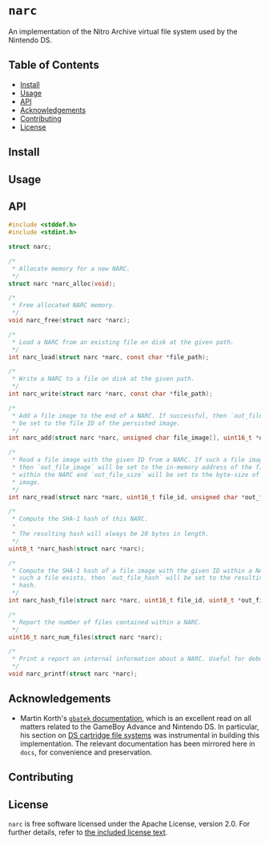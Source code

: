 # `narc`

An implementation of the Nitro Archive virtual file system used by the Nintendo
DS.

## Table of Contents

<!--toc:start-->
- [Install](#install)
- [Usage](#usage)
- [API](#api)
- [Acknowledgements](#acknowledgements)
- [Contributing](#contributing)
- [License](#license)
<!--toc:end-->

## Install

## Usage

## API

```c
#include <stddef.h>
#include <stdint.h>

struct narc;

/*
 * Allocate memory for a new NARC.
 */
struct narc *narc_alloc(void);

/*
 * Free allocated NARC memory.
 */
void narc_free(struct narc *narc);

/*
 * Load a NARC from an existing file on disk at the given path.
 */
int narc_load(struct narc *narc, const char *file_path);

/*
 * Write a NARC to a file on disk at the given path.
 */
int narc_write(struct narc *narc, const char *file_path);

/*
 * Add a file image to the end of a NARC. If successful, then `out_file_id` will
 * be set to the file ID of the persisted image.
 */
int narc_add(struct narc *narc, unsigned char file_image[], uint16_t *out_file_id);

/*
 * Read a file image with the given ID from a NARC. If such a file image exists,
 * then `out_file_image` will be set to the in-memory address of the file image
 * within the NARC and `out_file_size` will be set to the byte-size of that
 * image.
 */
int narc_read(struct narc *narc, uint16_t file_id, unsigned char *out_file_image[], size_t *out_file_size);

/*
 * Compute the SHA-1 hash of this NARC.
 *
 * The resulting hash will always be 20 bytes in length.
 */
uint8_t *narc_hash(struct narc *narc);

/*
 * Compute the SHA-1 hash of a file image with the given ID within a NARC. If
 * such a file exists, then `out_file_hash` will be set to the resulting 20-byte
 * hash.
 */
int narc_hash_file(struct narc *narc, uint16_t file_id, uint8_t *out_file_hash[]);

/*
 * Report the number of files contained within a NARC.
 */
uint16_t narc_num_files(struct narc *narc);

/*
 * Print a report on internal information about a NARC. Useful for debugging.
 */
void narc_printf(struct narc *narc);
```

## Acknowledgements

- Martin Korth's [`gbatek` documentation][gbatek], which is an excellent read
  on all matters related to the GameBoy Advance and Nintendo DS. In particular,
  his section on [DS cartridge file systems][gbatek-ds-filesys] was instrumental
  in building this implementation. The relevant documentation has been mirrored
  here in `docs`, for convenience and preservation.

## Contributing

## License

`narc` is free software licensed under the Apache License, version 2.0. For
further details, refer to [the included license text](./LICENSE).

[gbatek]: http://problemkaputt.de/gbatek-contents.htm
[gbatek-ds-filesys]: http://problemkaputt.de/gbatek-ds-cartridge-nitrorom-and-nitroarc-file-systems.htm
